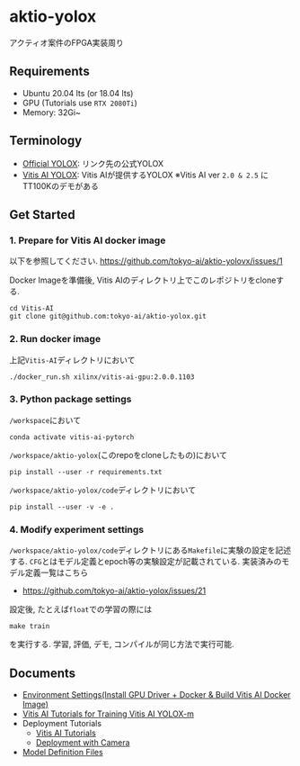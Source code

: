 # aktio-yolox
アクティオ案件のFPGA実装周り

## Requirements
- Ubuntu 20.04 lts (or 18.04 lts)
- GPU (Tutorials use `RTX 2080Ti`)
- Memory: 32Gi~


## Terminology
- [Official YOLOX](https://github.com/Megvii-BaseDetection/YOLOX): リンク先の公式YOLOX
- [Vitis AI YOLOX](https://github.com/Xilinx/Vitis-AI/blob/2.5/model_zoo/model-list/pt_yolox_TT100K_640_640_73G_2.5/model.yaml): Vitis AIが提供するYOLOX 
※Vitis AI ver `2.0 & 2.5` にTT100Kのデモがある

## Get Started
### 1. Prepare for Vitis AI docker image
以下を参照してください.
https://github.com/tokyo-ai/aktio-yolovx/issues/1

Docker Imageを準備後, Vitis AIのディレクトリ上でこのレポジトリをcloneする. 
```shell
cd Vitis-AI
git clone git@github.com:tokyo-ai/aktio-yolox.git
```

### 2. Run docker image
上記`Vitis-AI`ディレクトリにおいて
```shell
./docker_run.sh xilinx/vitis-ai-gpu:2.0.0.1103
```

### 3. Python package settings
`/workspace`において
```shell
conda activate vitis-ai-pytorch
```

`/workspace/aktio-yolox`(このrepoをcloneしたもの)において
```shell
pip install --user -r requirements.txt
```

`/workspace/aktio-yolox/code`ディレクトリにおいて
```shell
pip install --user -v -e .
```

### 4. Modify experiment settings
`/workspace/aktio-yolox/code`ディレクトリにある`Makefile`に実験の設定を記述する. 
`CFG`とはモデル定義とepoch等の実験設定が記載されている. 実装済みのモデル定義一覧はこちら
- https://github.com/tokyo-ai/aktio-yolox/issues/21

設定後, たとえば`float`での学習の際には
```
make train
```
を実行する. 学習, 評価, デモ, コンパイルが同じ方法で実行可能. 

## Documents
- [Environment Settings(Install GPU Driver + Docker & Build Vitis AI Docker Image)](https://github.com/tokyo-ai/aktio-yolovx/issues/1)
- [Vitis AI Tutorials for Training Vitis AI YOLOX-m](https://github.com/tokyo-ai/aktio-yolovx/issues/2) 
- Deployment Tutorials
  - [Vitis AI Tutorials](https://github.com/tokyo-ai/aktio-yolovx/issues/3)
  - [Deployment with Camera](https://github.com/tokyo-ai/aktio-yolox/issues/4)
- [Model Definition Files](https://github.com/tokyo-ai/aktio-yolox/issues/21) 
